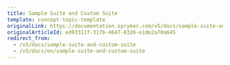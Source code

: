 ```yaml
---
title: Sample Suite and Custom Suite
template: concept-topic-template
originalLink: https://documentation.spryker.com/v5/docs/sample-suite-and-custom-suite
originalArticleId: ed93311f-317b-4647-8326-e1de2a70a645
redirect_from:
  - /v5/docs/sample-suite-and-custom-suite
  - /v5/docs/en/sample-suite-and-custom-suite
---
```



